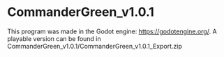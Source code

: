 # CommanderGreen_v1.0.1
This program was made in the Godot engine: https://godotengine.org/.
A playable version can be found in CommanderGreen_v1.0.1/CommanderGreen_v1.0.1_Export.zip
